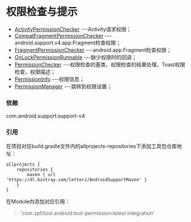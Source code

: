 权限检查与提示
=========
* [ActivityPermissionChecker](src/main/java/com/zpf/tool/permission/ActivityPermissionChecker.java)
---Activity请求权限；
* [CompatFragmentPermissionChecker](src/main/java/com/zpf/tool/permission/CompatFragmentPermissionChecker.java)
---android.support.v4.app.Fragment检查权限；
* [FragmentPermissionChecker](src/main/java/com/zpf/tool/permission/FragmentPermissionChecker.java)
---android.app.Fragment检查权限；
* [OnLockPermissionRunnable](src/main/java/com/zpf/tool/permission/OnLockPermissionRunnable.java)
---缺少权限时的回调；
* [PermissionChecker](src/main/java/com/zpf/tool/permission/PermissionChecker.java)
---权限检查的基类，权限检查的结果处理，Toast权限检查，权限描述；
* [PermissionInfo](src/main/java/com/zpf/tool/permission/PermissionInfo.java)
---权限信息；
* [PermissionManager](src/main/java/com/zpf/tool/permission/PermissionManager.java)
---跳转到权限设置；

### 依赖
com.android.support:support-v4
### 引用
在项目对应build.gradle文件内的allprojects-repositories下添加工具包仓库地址：
``````
allprojects {
    repositories {
        maven { url 'https://dl.bintray.com/letterz/AndroidSupportMaven' }
    }
}
``````
在Module内添加对应引用：
>'com.zpf/tool.android:tool-permission:latest.integration'